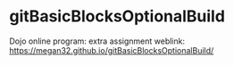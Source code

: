 # gitBasicBlocksOptionalBuild
Dojo online program: extra assignment
weblink: https://megan32.github.io/gitBasicBlocksOptionalBuild/
